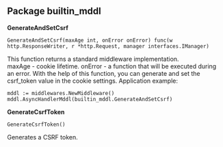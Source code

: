 ## Package builtin_mddl

__GenerateAndSetCsrf__
```
GenerateAndSetCsrf(maxAge int, onError onError) func(w http.ResponseWriter, r *http.Request, manager interfaces.IManager)
```
This function returns a standard middleware implementation.<br>
maxAge - cookie lifetime.
onError - a function that will be executed during an error.
With the help of this function, you can generate and set the csrf_token value in the cookie settings. Application example:
```
mddl := middlewares.NewMiddleware()
mddl.AsyncHandlerMddl(builtin_mddl.GenerateAndSetCsrf)
```

__GenerateCsrfToken__
```
GenerateCsrfToken()
```
Generates a CSRF token.